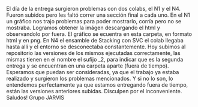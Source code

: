 El día de la entrega surgieron problemas con dos colabs, el N1 y el N4. 
Fueron subidos pero les faltó correr una sección final a cada uno. 
En el N1 un gráfico nos trajo problemas para poder mostrarlo, corría pero no se mostraba. Logramos obtener la imágen descargando el html y observandolo por fuera. El gráfico se ecuentra en esta carpeta, en formato html y en png.
En N4 el ensamble de Stacking con SVC el colab llegaba hasta allí y el entorno se desconectaba constantemente. Hoy subimos al repositorio las versiones de los mismos ejecutadas correctamente, las mismas tienen en el nombre el sufijo _2, para indicar que es la segunda entrega y se encuentran en una carpeta aparte (fuera de tiempo). 
Esperamos que puedan ser consideradas, ya que el trabajo ya estaba realizado y surgieron los problemas mencionados. Y si no lo son, lo entendemos perfectamente ya que estamos entregando fuera de tiempo, están las versiones anteriores subidas. 
Disculpen por el inconveniente. 
Saludos!
Grupo JARVIS